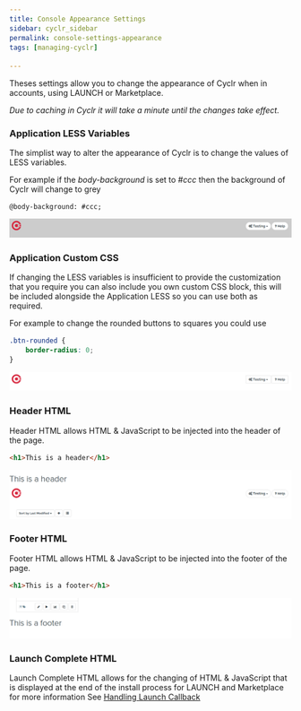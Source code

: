 ```yaml
---
title: Console Appearance Settings
sidebar: cyclr_sidebar
permalink: console-settings-appearance
tags: [managing-cyclr]

---
```


Theses settings allow you to change the appearance of Cyclr when in accounts, using LAUNCH or Marketplace.

*Due to caching in Cyclr it will take a minute until the changes take effect.*

### Application LESS Variables

The simplist way to alter the appearance of Cyclr is to change the values of LESS variables.

For example if the *body-background* is set to *#ccc* then the background of Cyclr will change to grey

```` less
@body-background: #ccc;
````

![](/images/settings-appearance-less.png)

### Application Custom CSS

If changing the LESS variables is insufficient to provide the customization that you require you can also include you own custom CSS block, this will be included alongside the Application LESS so you can use both as required.

For example to change the rounded buttons to squares you could use

```` css
.btn-rounded {
    border-radius: 0;
}
````

![](/images/settings-appearance-css.png)

### Header HTML

Header HTML allows HTML & JavaScript to be injected into the header of the page.

```` html
<h1>This is a header</h1>
````

![](/images/settings-appearance-header-html.png)

### Footer HTML

Footer HTML allows HTML & JavaScript to be injected into the footer of the page.

```` html
<h1>This is a footer</h1>
````

![](/images/settings-appearance-footer-html.png)

### Launch Complete HTML

Launch Complete HTML allows for the changing of HTML & JavaScript that is displayed at the end of the install process for LAUNCH and Marketplace for more information See [Handling Launch Callback](/handling-callback)
